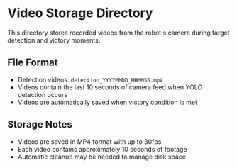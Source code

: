 # Video Storage Directory

This directory stores recorded videos from the robot's camera during target detection and victory moments.

## File Format
- Detection videos: `detection_YYYYMMDD_HHMMSS.mp4`
- Videos contain the last 10 seconds of camera feed when YOLO detection occurs
- Videos are automatically saved when victory condition is met

## Storage Notes
- Videos are saved in MP4 format with up to 30fps
- Each video contains approximately 10 seconds of footage
- Automatic cleanup may be needed to manage disk space
